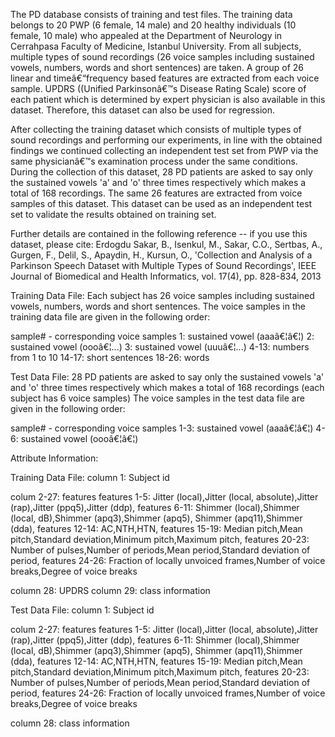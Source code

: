 The PD database consists of training and test files. The training data belongs to 20 PWP (6 female, 14 male) and 20 healthy individuals (10 female, 10 male) who appealed at the Department of Neurology in Cerrahpasa Faculty of Medicine, Istanbul University. From all subjects, multiple types of sound recordings (26 voice samples including sustained vowels, numbers, words and short sentences) are taken. A group of 26 linear and timeâ€“frequency based features are extracted from each voice sample. UPDRS ((Unified Parkinsonâ€™s Disease Rating Scale) score of each patient which is determined by expert physician is also available in this dataset. Therefore, this dataset can also be used for regression.

After collecting the training dataset which consists of multiple types of sound recordings and performing our experiments, in line with the obtained findings we continued collecting an independent test set from PWP via the same physicianâ€™s examination process under the same conditions. During the collection of this dataset, 28 PD patients are asked to say only the sustained vowels 'a' and 'o' three times respectively which makes a total of 168 recordings. The same 26 features are extracted from voice samples of this dataset. This dataset can be used as an independent test set to validate the results obtained on training set.

Further details are contained in the following reference -- if you use this dataset, please cite:
Erdogdu Sakar, B., Isenkul, M., Sakar, C.O., Sertbas, A., Gurgen, F., Delil, S., Apaydin, H., Kursun,
O., 'Collection and Analysis of a Parkinson Speech Dataset with Multiple Types of Sound
Recordings', IEEE Journal of Biomedical and Health Informatics, vol. 17(4), pp. 828-834, 2013

Training Data File:
Each subject has 26 voice samples including sustained vowels, numbers, words and short
sentences. The voice samples in the training data file are given in the
following order:

sample# - corresponding voice samples
1: sustained vowel (aaaâ€¦â€¦)
2: sustained vowel (oooâ€¦...)
3: sustained vowel (uuuâ€¦...)
4-13: numbers from 1 to 10
14-17: short sentences
18-26: words

Test Data File:
28 PD patients are asked to say only the sustained vowels 'a' and 'o' three times respectively which makes a total of 168 recordings (each subject has 6 voice samples) The voice samples in the test data file are given in the following order:

sample# - corresponding voice samples
1-3: sustained vowel (aaaâ€¦â€¦)
4-6: sustained vowel (oooâ€¦â€¦)

Attribute Information:

Training Data File:
column 1: Subject id

colum 2-27: features
features 1-5: Jitter (local),Jitter (local, absolute),Jitter (rap),Jitter (ppq5),Jitter (ddp),
features 6-11: Shimmer (local),Shimmer (local, dB),Shimmer (apq3),Shimmer (apq5), Shimmer (apq11),Shimmer (dda),
features 12-14: AC,NTH,HTN,
features 15-19: Median pitch,Mean pitch,Standard deviation,Minimum pitch,Maximum pitch,
features 20-23: Number of pulses,Number of periods,Mean period,Standard deviation of period, features 24-26: Fraction of locally unvoiced frames,Number of voice breaks,Degree of voice breaks

column 28: UPDRS
column 29: class information

Test Data File:
column 1: Subject id

colum 2-27: features
features 1-5: Jitter (local),Jitter (local, absolute),Jitter (rap),Jitter (ppq5),Jitter (ddp),
features 6-11: Shimmer (local),Shimmer (local, dB),Shimmer (apq3),Shimmer (apq5), Shimmer (apq11),Shimmer (dda),
features 12-14: AC,NTH,HTN,
features 15-19: Median pitch,Mean pitch,Standard deviation,Minimum pitch,Maximum pitch,
features 20-23: Number of pulses,Number of periods,Mean period,Standard deviation of period,
features 24-26: Fraction of locally unvoiced frames,Number of voice breaks,Degree of voice breaks

column 28: class information

